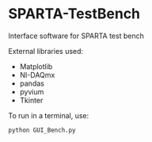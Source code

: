 # SPARTA-TestBench
Interface software for SPARTA test bench

External libraries used:
 - Matplotlib
 - NI-DAQmx
 - pandas
 - pyvium
 - Tkinter

To run in a terminal, use:
```
python GUI_Bench.py
```
